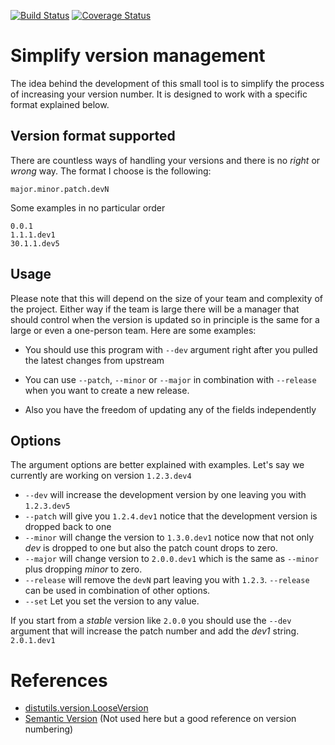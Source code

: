 [![Build Status](https://travis-ci.org/simontorres/simple-version-manager.svg?branch=master)](https://travis-ci.org/simontorres/simple-version-manager)
[![Coverage Status](https://coveralls.io/repos/github/simontorres/simple-version-manager/badge.svg?branch=master)](https://coveralls.io/github/simontorres/simple-version-manager?branch=master)
# Simplify version management

The idea behind the development of this small tool is to simplify the process
of increasing your version number. It is designed to work with a specific format
explained below.

## Version format supported

There are countless ways of handling your versions and there is no _right_ or 
_wrong_ way. The format I choose is  the following:

```
major.minor.patch.devN
```

Some examples in no particular order

```
0.0.1
1.1.1.dev1
30.1.1.dev5
```


## Usage
Please note that this will depend on the size of your team and complexity of the
project. Either way if the team is large there will be a manager that should 
control when the version is updated so in principle is the same for a large or 
even a one-person team. Here are some examples:

- You should use this program with `--dev` argument right after you pulled the
  latest changes from upstream

- You can use `--patch`, `--minor` or `--major` in combination with `--release`
  when you want to create a new release.

- Also you have the freedom of updating any of the fields independently


## Options
The argument options are better explained with examples. Let's say we currently are
working on version `1.2.3.dev4`

 - ``--dev`` will increase the development version by one leaving you with 
   `1.2.3.dev5`
 - ``--patch`` will give you `1.2.4.dev1` notice that the development version 
   is dropped back to one
 - ``--minor`` will change the version to `1.3.0.dev1` notice now that not only
   _dev_ is dropped to one but also the patch count drops to zero.
 - ``--major`` will change version to `2.0.0.dev1` which is the same as 
   `--minor` plus dropping _minor_ to zero.
 - ``--release`` will remove the `devN` part leaving you with `1.2.3`. `--release`
   can be used in combination of other options.
 - ``--set`` Let you set the version to any value.
 
 If you start from a _stable_ version like `2.0.0` you should use the `--dev` 
 argument that will increase the patch number and add the _dev1_ string. `2.0.1.dev1`


# References

- [distutils.version.LooseVersion](http://epydoc.sourceforge.net/stdlib/distutils.version.LooseVersion-class.html)
- [Semantic Version](https://semver.org/) (Not used here but a good reference on version numbering)
